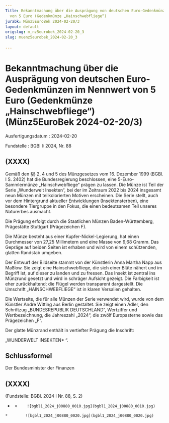 ```yaml
---
Title: Bekanntmachung über die Ausprägung von deutschen Euro-Gedenkmünzen im Nennwert
  von 5 Euro (Gedenkmünze „Hainschwebfliege“)
jurabk: Münz5EuroBek 2024-02-20/3
layout: default
origslug: m_nz5eurobek_2024-02-20_3
slug: muenz5eurobek_2024-02-20_3

---
```


# Bekanntmachung über die Ausprägung von deutschen Euro-Gedenkmünzen im Nennwert von 5 Euro (Gedenkmünze „Hainschwebfliege“) (Münz5EuroBek 2024-02-20/3)

Ausfertigungsdatum
:   2024-02-20

Fundstelle
:   BGBl I: 2024, Nr. 88


## (XXXX)

Gemäß den §§ 2, 4 und 5 des Münzgesetzes vom 16. Dezember 1999 (BGBl. I S. 2402) hat die Bundesregierung beschlossen, eine 5-Euro-Sammlermünze „Hainschwebfliege“ prägen zu lassen. Die Münze ist Teil der Serie „Wunderwelt Insekten“, bei der im Zeitraum 2022 bis 2024 insgesamt neun Münzen mit teilkolorierten Motiven erscheinen. Die Serie stellt, auch vor dem Hintergrund aktueller Entwicklungen (Insektensterben), eine besondere Tiergruppe in den Fokus, die einen bedeutsamen Teil unseres Naturerbes ausmacht.

Die Prägung erfolgt durch die Staatlichen Münzen Baden-Württemberg, Prägestätte Stuttgart (Prägezeichen F).

Die Münze besteht aus einer Kupfer-Nickel-Legierung, hat einen Durchmesser von 27,25 Millimetern und eine Masse von 9,68 Gramm. Das Gepräge auf beiden Seiten ist erhaben und wird von einem schützenden, glatten Randstab umgeben.

Der Entwurf der Bildseite stammt von der Künstlerin Anna Martha Napp aus Maßlow. Sie zeigt eine Hainschwebfliege, die sich einer Blüte nähert und im Begriff ist, auf dieser zu landen und zu fressen. Das Insekt ist zentral ins Münzrund gesetzt und wird in schräger Aufsicht gezeigt. Die Farbigkeit ist eher zurückhaltend; die Flügel werden transparent dargestellt. Die Umschrift „HAINSCHWEBFLIEGE“ ist in klaren Versalien gehalten.

Die Wertseite, die für alle Münzen der Serie verwendet wird, wurde von dem Künstler Andre Witting aus Berlin gestaltet. Sie zeigt einen Adler, den Schriftzug „BUNDESREPUBLIK DEUTSCHLAND“, Wertziffer und Wertbezeichnung, die Jahreszahl „2024“, die zwölf Europasterne sowie das Prägezeichen „F“.

Der glatte Münzrand enthält in vertiefter Prägung die Inschrift:

„WUNDERWELT INSEKTEN*             “.


## Schlussformel

Der Bundesminister der Finanzen


## (XXXX)

(Fundstelle: BGBl. 2024 I Nr. 88, S. 2)



*    *        ![bgbl1_2024_j00880_0010.jpg](bgbl1_2024_j00880_0010.jpg)
    *        ![bgbl1_2024_j00880_0020.jpg](bgbl1_2024_j00880_0020.jpg)


